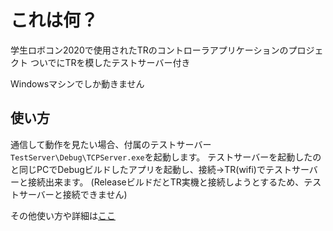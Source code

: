 # これは何？

学生ロボコン2020で使用されたTRのコントローラアプリケーションのプロジェクト
ついでにTRを模したテストサーバー付き

Windowsマシンでしか動きません


## 使い方
通信して動作を見たい場合、付属のテストサーバー`TestServer\Debug\TCPServer.exe`を起動します。
テストサーバーを起動したのと同じPCでDebugビルドしたアプリを起動し、接続->TR(wifi)でテストサーバーと接続出来ます。
(ReleaseビルドだとTR実機と接続しようとするため、テストサーバーと接続できません)


その他使い方や詳細は[ここ](https://esa-pages.io/p/sharing/12898/posts/115/d425ea0c13dd615013ef.html)